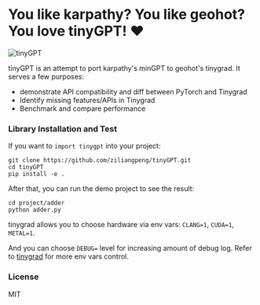 # You like karpathy? You like geohot? You love tinyGPT! ❤️

![tinyGPT](godzilla.avif)

tinyGPT is an attempt to port karpathy's minGPT to geohot's tinygrad. It serves a few purposes:
- demonstrate API compatibility and diff between PyTorch and Tinygrad
- Identify missing features/APIs in Tinygrad
- Benchmark and compare performance

### Library Installation and Test

If you want to `import tinygpt` into your project:

```
git clone https://github.com/ziliangpeng/tinyGPT.git
cd tinyGPT
pip install -e .
```

After that, you can run the demo project to see the result:

```
cd project/adder
python adder.py
```

tinygrad allows you to choose hardware via env vars: `CLANG=1`, `CUDA=1`, `METAL=1`.

And you can choose `DEBUG=` level for increasing amount of debug log. Refer to [tinygrad](https://github.com/tinygrad/tinygrad/blob/master/docs-legacy/env_vars.md) for more env vars control.


### License

MIT
